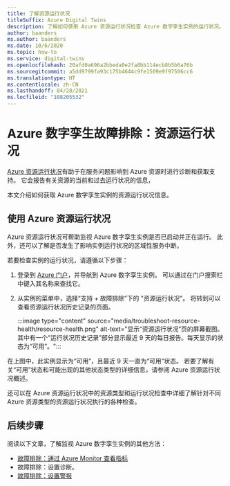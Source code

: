 ```yaml
---
title: 了解资源运行状况
titleSuffix: Azure Digital Twins
description: 了解如何使用 Azure 资源运行状况检查 Azure 数字孪生实例的运行状况。
author: baanders
ms.author: baanders
ms.date: 10/6/2020
ms.topic: how-to
ms.service: digital-twins
ms.openlocfilehash: 20afd0a696a2bbeda0e2fa8bb114ecb8b5b6a76b
ms.sourcegitcommit: a5dd9799fa93c175b4644c9fe1509e9f97506cc6
ms.translationtype: HT
ms.contentlocale: zh-CN
ms.lasthandoff: 04/28/2021
ms.locfileid: "108205532"
---
```

# <a name="troubleshooting-azure-digital-twins-resource-health"></a>Azure 数字孪生故障排除：资源运行状况

[Azure 资源运行状况](../service-health/resource-health-overview.md)有助于在服务问题影响到 Azure 资源时进行诊断和获取支持。 它会报告有关资源的当前和过去运行状况的信息，

本文介绍如何获取 Azure 数字孪生实例的资源运行状况信息。

## <a name="use-azure-resource-health"></a>使用 Azure 资源运行状况

Azure 资源运行状况可帮助监视 Azure 数字孪生实例是否已启动并正在运行。 此外，还可以了解是否发生了影响实例运行状况的区域性服务中断。

若要检查实例的运行状况，请遵循以下步骤：

1. 登录到 [Azure 门户](https://portal.azure.com)，并导航到 Azure 数字孪生实例。 可以通过在门户搜索栏中键入其名称来查找它。 

2. 从实例的菜单中，选择“支持 + 故障排除”下的 "资源运行状况"。 将转到可以查看资源运行状况历史记录的页面。 

    :::image type="content" source="media/troubleshoot-resource-health/resource-health.png" alt-text="显示“资源运行状况”页的屏幕截图。其中有一个“运行状况历史记录”部分显示最近 9 天的每日报告。每天显示的状态为“可用”。":::

在上图中，此实例显示为“可用”，且最近 9 天一直为“可用”状态。 若要了解有关“可用”状态和可能出现的其他状态类型的详细信息，请参阅 Azure 资源运行状况概述。

还可以在 Azure 资源运行状况中的资源类型和运行状况检查中详细了解针对不同 Azure 资源类型的资源运行状况执行的各种检查。

## <a name="next-steps"></a>后续步骤

阅读以下文章，了解监视 Azure 数字孪生实例的其他方法：
* [故障排除：通过 Azure Monitor 查看指标](troubleshoot-metrics.md)
* 故障排除：设置诊断。
* [故障排除：设置警报](troubleshoot-alerts.md)
